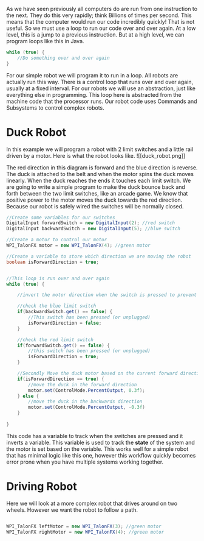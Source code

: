 As we have seen previously all computers do are run from one instruction to the next. They do this very rapidly; think Billions of times per second. This means that the computer would run our code incredibly quickly! That is not useful. So we must use a loop to run our code over and over again. At a low level, this is a jump to a previous instruction. But at a high level, we can program loops like this in Java.
```java
while (true) {
	//Do something over and over again
}
```
For our simple robot we will program it to run in a loop. All robots are actually run this way. There is a control loop that runs over and over again, usually at a fixed interval. For our robots we will use an abstraction, just like everything else in programming. This loop here is abstracted from the machine code that the processor runs. Our robot code uses Commands and Subsystems to control complex robots.

# Duck Robot
In this example we will program a robot with 2 limit switches and a little rail driven by a motor. Here is what the robot looks like.
![[duck_robot.png]]

The red direction in this diagram is forward and the blue direction is reverse. The duck is attached to the belt and when the motor spins the duck moves linearly. When the duck reaches the ends it touches each limit switch. We are going to write a simple program to make the duck bounce back and forth between the two limit switches, like an arcade game. We know that positive power to the motor moves the duck towards the red direction. Because our robot is safely wired the switches will be normally closed.

```java
//Create some variables for our switches
DigitalInput forwardSwitch = new DigitalInput(2); //red switch
DigitalInput backwardSwitch = new DigitalInput(5); //blue switch

//Create a motor to control our motor
WPI_TalonFX motor = new WPI_TalonFX(4); //green motor

//Create a variable to store which direction we are moving the robot
boolean isForwardDirection = true;


//This loop is run over and over again
while (true) {

	//invert the motor direction when the switch is pressed to prevent the motor from pushing the rubber duck into the edge of the robot and burning out the motor. 

	//check the blue limit switch
	if(backwardSwitch.get() == false) {
		//This switch has been pressed (or unplugged)
		isForwardDirection = false;
	}

	//check the red limit switch
	if(forwardSwitch.get() == false) {
		//this switch has been pressed (or unplugged)
		isForwardDirection = true;
	}

	//Secondly Move the duck motor based on the current forward direction
	if(isForwardDirection == true) {
		//move the duck in the forward direction
		motor.set(ControlMode.PercentOutput, 0.3f);
	} else {
		//move the duck in the backwards direction
		motor.set(ControlMode.PercentOutput, -0.3f)
	}
	
}
```

This code has a variable to track when the switches are pressed and it inverts a variable. This variable is used to track the **state** of the system and the motor is set based on the variable. This works well for a simple robot that has minimal logic like this one, however this workflow quickly becomes error prone when you have multiple systems working together.

# Driving Robot
Here we will look at a more complex robot that drives around on two wheels. However we want the robot to follow a path.


```java

WPI_TalonFX leftMotor = new WPI_TalonFX(3); //green motor
WPI_TalonFX rightMotor = new WPI_TalonFX(4); //green motor






```
